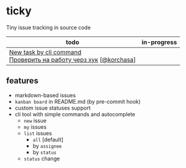 # ticky
Tiny issue tracking in source code

| todo | in-progress |
| --- | --- |
| [New task by cli command](issues/todo/cli-new-task.md)<br/> [Проверить на работу черз хук](issues/todo/pre-commit-hook.md) [[@korchasa](https://github.com/korchasa)]<br/> | |

## features

 - markdown-based issues 
 - `kanban board` in README.md (by pre-commit hook) 
 - custom issue statuses support 
 - cli tool with simple commands and autocomplete
    * `new` issue
    * `my` issues
    * `list` issues
        - `all` [default]      
        - by `assignee` 
        - by `status`
    * `status` change     
     
